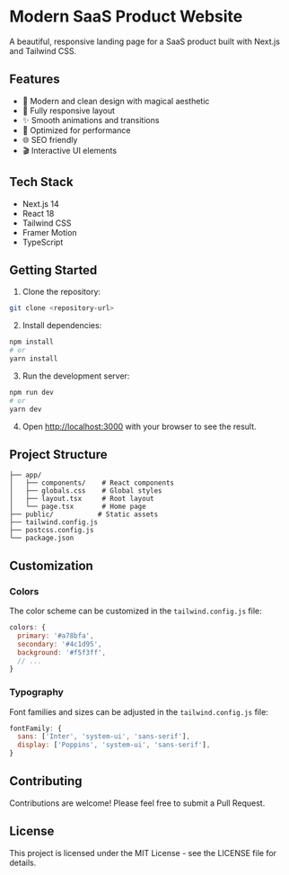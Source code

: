 # Modern SaaS Product Website

A beautiful, responsive landing page for a SaaS product built with Next.js and Tailwind CSS.

## Features

- 🎨 Modern and clean design with magical aesthetic
- 📱 Fully responsive layout
- ✨ Smooth animations and transitions
- 🎯 Optimized for performance
- 🌐 SEO friendly
- 🎬 Interactive UI elements

## Tech Stack

- Next.js 14
- React 18
- Tailwind CSS
- Framer Motion
- TypeScript

## Getting Started

1. Clone the repository:

```bash
git clone <repository-url>
```

2. Install dependencies:

```bash
npm install
# or
yarn install
```

3. Run the development server:

```bash
npm run dev
# or
yarn dev
```

4. Open [http://localhost:3000](http://localhost:3000) with your browser to see the result.

## Project Structure

```
├── app/
│   ├── components/    # React components
│   ├── globals.css    # Global styles
│   ├── layout.tsx     # Root layout
│   └── page.tsx       # Home page
├── public/           # Static assets
├── tailwind.config.js
├── postcss.config.js
└── package.json
```

## Customization

### Colors

The color scheme can be customized in the `tailwind.config.js` file:

```js
colors: {
  primary: '#a78bfa',
  secondary: '#4c1d95',
  background: '#f5f3ff',
  // ...
}
```

### Typography

Font families and sizes can be adjusted in the `tailwind.config.js` file:

```js
fontFamily: {
  sans: ['Inter', 'system-ui', 'sans-serif'],
  display: ['Poppins', 'system-ui', 'sans-serif'],
}
```

## Contributing

Contributions are welcome! Please feel free to submit a Pull Request.

## License

This project is licensed under the MIT License - see the LICENSE file for details.
